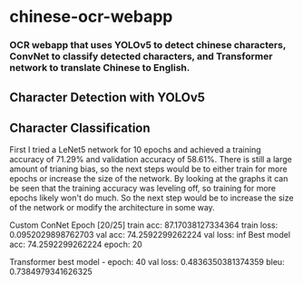 # chinese-ocr-webapp

### OCR webapp that uses YOLOv5 to detect chinese characters, ConvNet to classify detected characters, and Transformer network to translate Chinese to English. 

## Character Detection with YOLOv5


## Character Classification 
First I tried a LeNet5 network for 10 epochs and achieved a training accuracy of 71.29% and validation accuracy of 58.61%. There is still a large amount of trianing bias, so the next steps would be to either train for more epochs or increase the size of the network. By looking at the graphs it can be seen that the training accuracy was leveling off, so training for more epochs likely won't do much. So the next step would be to increase the size of the network or modify the architecture in some way. 

Custom ConNet 
Epoch [20/25] train acc: 87.17038127334364 train loss: 0.0952029898762703 val acc: 74.2592299262224 val loss: inf
Best model acc: 74.2592299262224 epoch: 20

Transformer 
best model - epoch: 40 val loss: 0.4836350381374359 bleu: 0.7384979341626325




